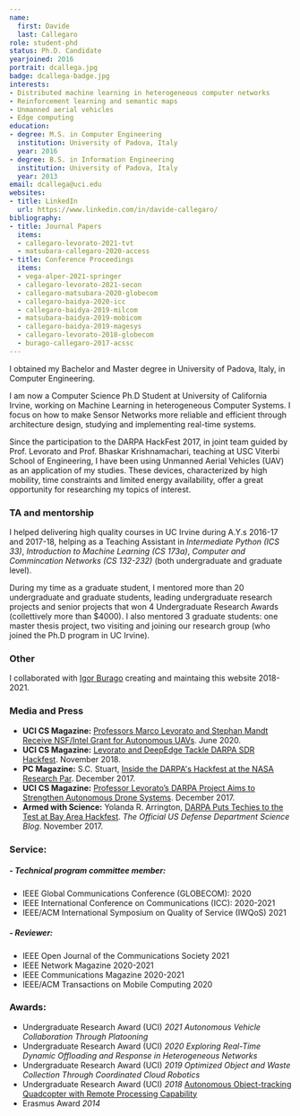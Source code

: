```yaml
---
name:
  first: Davide
  last: Callegaro
role: student-phd
status: Ph.D. Candidate
yearjoined: 2016
portrait: dcallega.jpg
badge: dcallega-badge.jpg
interests:
- Distributed machine learning in heterogeneous computer networks
- Reinforcement learning and semantic maps
- Unmanned aerial vehicles
- Edge computing
education:
- degree: M.S. in Computer Engineering
  institution: University of Padova, Italy
  year: 2016
- degree: B.S. in Information Engineering
  institution: University of Padova, Italy
  year: 2013
email: dcallega@uci.edu
websites:
- title: LinkedIn
  url: https://www.linkedin.com/in/davide-callegaro/
bibliography:
- title: Journal Papers
  items:
  - callegaro-levorato-2021-tvt
  - matsubara-callegaro-2020-access
- title: Conference Proceedings
  items:
  - vega-alper-2021-springer
  - callegaro-levorato-2021-secon
  - callegaro-matsubara-2020-globecom
  - callegaro-baidya-2020-icc
  - callegaro-baidya-2019-milcom
  - matsubara-baidya-2019-mobicom
  - callegaro-baidya-2019-magesys
  - callegaro-levorato-2018-globecom
  - burago-callegaro-2017-acssc
---
```


I obtained my Bachelor and Master degree in University of Padova, Italy, in Computer Engineering. 

I am now a Computer Science Ph.D Student at University of California Irvine, working on Machine Learning in heterogeneous Computer Systems. I focus on how to make Sensor Networks more reliable and efficient through architecture design, studying and implementing real-time systems.

Since the participation to the DARPA HackFest 2017, in joint team guided by Prof. Levorato and Prof. Bhaskar Krishnamachari, teaching at USC Viterbi School of Engineering, I have been using Unmanned Aerial Vehicles (UAV) as an application of my studies.
These devices, characterized by high mobility, time constraints and limited energy availability, offer a great opportunity for researching my topics of interest.

### TA and mentorship

I helped delivering high quality courses in UC Irvine during A.Y.s 2016-17 and 2017-18, helping as a Teaching Assistant in *Intermediate Python (ICS 33)*, *Introduction to Machine Learning (CS 173a)*, *Computer and Commincation Networks (CS 132-232)* (both undergraduate and graduate level).

During my time as a graduate student, I mentored more than 20 undergraduate and graduate students, leading undergraduate research projects and senior projects that won 4 Undergraduate Research Awards (collettively more than $4000).
I also mentored 3 graduate students: one master thesis project, two visiting and joining our research group (who joined the Ph.D program in UC Irvine).

<!-- My research contributed securing funding opportunities for our laboratory through awards from DARPA and NSF. -->

### Other

I collaborated with [Igor Burago](https://iasl.ics.uci.edu/people/iburago/) creating and maintaing this website 2018-2021.

### Media and Press
- **UCI CS Magazine:** [Professors Marco Levorato and Stephan Mandt Receive NSF/Intel Grant for Autonomous UAVs](https://www.cs.uci.edu/professors-marco-levorato-and-stephan-mandt-receive-nsf-intel-grant-for-autonomous-uavs/). June 2020.
- **UCI CS Magazine:** [Levorato and DeepEdge Tackle DARPA SDR Hackfest](https://www.cs.uci.edu/levorato-and-deepedge-tackle-darpa-sdr-hackfest/). November 2018.
- **PC Magazine:** S.C. Stuart, [Inside the DARPA's Hackfest at the NASA Research Par](https://www.pcmag.com/news/357685/inside-darpas-hackfest-at-nasa-research-park). December 2017.
- **UCI CS Magazine:** [Professor Levorato’s DARPA Project Aims to Strengthen Autonomous Drone Systems](https://www.cs.uci.edu/professor-levoratos-darpa-project-aims-to-strengthen-autonomous-drone-systems/). December 2017.
- **Armed with Science:** Yolanda R. Arrington, [DARPA Puts Techies to the Test at Bay Area Hackfest](https://www.technology.org/2017/11/22/darpa-puts-techies-to-the-test-at-bay-area-hackfest/). *The Official US Defense Department Science Blog*. November 2017.


### Service:

##### - Technical program committee member:

- IEEE Global Communications Conference (GLOBECOM): 2020
- IEEE International Conference on Communications (ICC): 2020-2021
- IEEE/ACM International Symposium on Quality of Service (IWQoS) 2021

##### - Reviewer:

- IEEE Open Journal of the Communications Society 2021
- IEEE Network Magazine 2020-2021
- IEEE Communications Magazine 2020-2021
- IEEE/ACM Transactions on Mobile Computing 2020

### Awards:
- Undergraduate Research Award (UCI) *2021* *Autonomous Vehicle Collaboration Through Platooning* <!-- 900 Cars Fall-Winter 2021 -->
- Undergraduate Research Award (UCI) *2020* *Exploring Real-Time Dynamic Offloading and Response in Heterogeneous Networks* <!-- 1500 Micah Summer 2020 -->
- Undergraduate Research Award (UCI) *2019* *Optimized Object and Waste Collection Through Coordinated Cloud Robotics* <!-- 650 Cars Fall-Winter 2021 -->
- Undergraduate Research Award (UCI) *2018* [Autonomous Object-tracking Quadcopter with Remote Processing Capability](http://srproj.eecs.uci.edu/projects/autonomous-object-tracking-quadcopter-remote-processing-capability) <!-- 500 --> <!-- http://srproj.eecs.uci.edu/projects/autonomous-object-tracking-quadcopter-remote-processing-capability -->
- Erasmus Award *2014*
